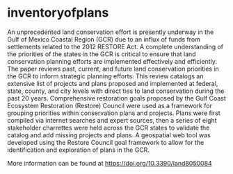 # inventoryofplans
An unprecedented land conservation effort is presently underway in the Gulf of Mexico Coastal Region (GCR) due to an influx of funds from settlements related to the 2012 RESTORE Act. A complete understanding of the priorities of the states in the GCR is critical to ensure that land conservation planning efforts are implemented effectively and efficiently. The paper reviews past, current, and future land conservation priorities in the GCR to inform strategic planning efforts. This review catalogs an extensive list of projects and plans proposed and implemented at federal, state, county, and city levels with direct ties to land conservation during the past 20 years. Comprehensive restoration goals proposed by the Gulf Coast Ecosystem Restoration (Restore) Council were used as a framework for grouping priorities within conservation plans and projects. Plans were first compiled via internet searches and expert sources, then a series of eight stakeholder charrettes were held across the GCR states to validate the catalog and add missing projects and plans. A geospatial web tool was developed using the Restore Council goal framework to allow for the identification and exploration of plans in the GCR.

More information can be found at https://doi.org/10.3390/land8050084
